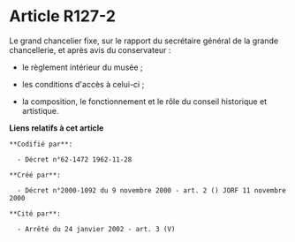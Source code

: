 # Article R127-2

Le grand chancelier fixe, sur le rapport du secrétaire général de la grande chancellerie, et après avis du conservateur :

- le règlement intérieur du musée ;

- les conditions d'accès à celui-ci ;

- la composition, le fonctionnement et le rôle du conseil historique et artistique.

**Liens relatifs à cet article**

	**Codifié par**:

	  - Décret n°62-1472 1962-11-28

	**Créé par**:

	  - Décret n°2000-1092 du 9 novembre 2000 - art. 2 () JORF 11 novembre 2000

	**Cité par**:

	  - Arrêté du 24 janvier 2002 - art. 3 (V)

